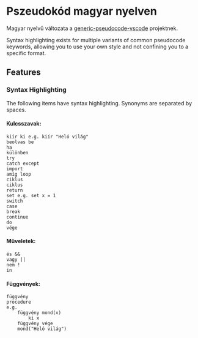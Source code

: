 # Pszeudokód magyar nyelven

Magyar nyelvű változata a [generic-pseudocode-vscode](https://github.com/Willumz/generic-pseudocode-vscode) projektnek.

Syntax highlighting exists for multiple variants of common pseudocode keywords, allowing you to use your own style and not confining you to a specific format.

## Features

### Syntax Highlighting

The following items have syntax highlighting. Synonyms are separated by spaces.

#### Kulcsszavak:
```
kiír ki e.g. kiír "Heló világ"
beolvas be
ha
különben
try
catch except
import
amíg loop
ciklus
ciklus
return
set e.g. set x = 1
switch
case
break
continue
do
vége
```
#### Műveletek:
```
és &&
vagy ||
nem !
in
```
#### Függvények:
```
függvény
procedure
e.g.
    függvény mond(x)
        ki x
    függvény vége
    mond("Heló világ")
```
